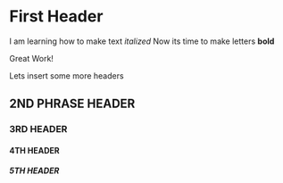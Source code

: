 # 
# First Header 
I am learning how to make text _italized_
Now its time to make letters **bold**

Great Work!

Lets insert some more headers
## 2ND PHRASE HEADER

### 3RD HEADER

#### 4TH HEADER

##### 5TH HEADER

